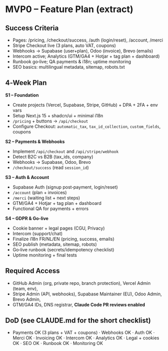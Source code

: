 # MVP0 – Feature Plan (extract)

## Success Criteria
- Pages: /pricing, /checkout/success, /auth (login/reset), /account, /merci
- Stripe Checkout live (3 plans, auto VAT, coupons)
- Webhooks → Supabase (user+plan), Odoo (invoice), Brevo (emails)
- Intercom active; Analytics (GTM/GA4 + Hotjar + tag plan + dashboard)
- Runbook go‑live; QA payments & i18n; uptime monitoring
- SEO basics: multilingual metadata, sitemap, robots.txt

## 4‑Week Plan
**S1 – Foundation**
- Create projects (Vercel, Supabase, Stripe, GitHub) + DPA + 2FA + env vars
- Setup Next.js 15 + shadcn/ui + minimal i18n
- `/pricing` + buttons → `/api/checkout`
- Configure Checkout: `automatic_tax`, `tax_id_collection`, `custom_fields`, coupons

**S2 – Payments & Webhooks**
- Implement `/api/checkout` and `/api/stripe/webhook`
- Detect B2C vs B2B (tax_ids, company)
- Webhooks → Supabase, Odoo, Brevo
- `/checkout/success` (read `session_id`)

**S3 – Auth & Account**
- Supabase Auth (signup post‑payment, login/reset)
- `/account` (plan + invoices)
- `/merci` (waiting list + next steps)
- GTM/GA4 + Hotjar + tag plan + dashboard
- Functional QA for payments + errors

**S4 – GDPR & Go‑live**
- Cookie banner + legal pages (CGU, Privacy)
- Intercom (support/chat)
- Finalize i18n FR/NL/EN (pricing, success, emails)
- SEO publish (metadata, sitemap, robots)
- Go‑live runbook (secrets/idempotency checklist)
- Uptime monitoring + final tests

## Required Access
- GitHub Admin (org, private repo, branch protection), Vercel Admin (team, env),
- Stripe Admin (API, webhooks), Supabase Maintainer (EU), Odoo Admin, Brevo Admin,
- GTM/GA4 IDs, DNS registrar, **Claude Code PR reviews enabled**

## DoD (see CLAUDE.md for the short checklist)
- Payments OK (3 plans + VAT + coupons) · Webhooks OK · Auth OK · Merci OK · Invoicing OK · Intercom OK · Analytics OK · Legal + cookies OK · SEO OK · Runbook OK · Monitoring OK
